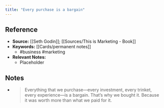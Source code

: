 ```yaml
---
title: "Every purchase is a bargain"
---
```

## Reference
- **Source:** [[Seth Godin]]; [[Sources/This is Marketing - Book]]
- **Keywords:** [[Cards/permanent notes]]
	- #business #marketing
- **Relevant Notes:**
	- Placeholder
## Notes
- >Everything that we purchase—every investment, every trinket, every experience—is a bargain. That’s why we bought it. Because it was worth more than what we paid for it.
